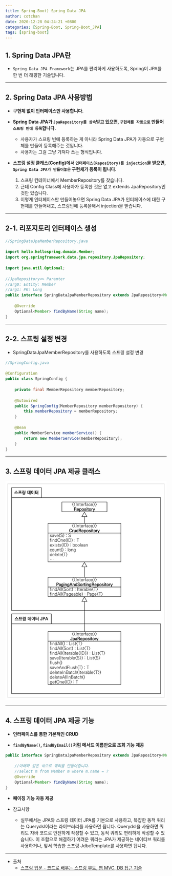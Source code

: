 ```yaml
---
title: Spring-Boot) Spring Data JPA 
author: cotchan 
date: 2020-12-28 04:24:21 +0800 
categories: [Spring-Boot, Spring-Boot_JPA]
tags: [spring-boot] 
---
```


## 1. Spring Data JPA란

+ `Spring Data JPA Framework`는 JPA를 편리하게 사용하도록, Spring이 JPA를 한 번 더 래핑한 기술입니다. 


---


## 2. Spring Data JPA 사용방법

+ **구현체 없이 인터페이스만 사용합니다.**
+ **Spring Data JPA가 `JpaRepository를 상속`받고 있으면, `구현체를 자동으로` 만들어 `스프링 빈에 등록`합니다.**
    + 사용자가 스프링 빈에 등록하는 게 아니라 Spring Data JPA가 자동으로 구현체를 만들어 등록해주는 것입니다. 
    + 사용자는 그걸 그냥 가져다 쓰는 형식입니다.

+ **스프링 설정 클래스(Config)에서 `인터페이스(Repository)를 injection`을 받으면, `Spring Data JPA가 만들어놓은` 구현체가 등록이 됩니다.**
    1. 스프링 컨테이너에서 MemberRepository를 찾습니다.
    2. 근데 Config Class에 사용자가 등록한 것은 없고 extends JpaRepository인 것만 있습니다.
    3. 이렇게 인터페이스만 만들어놓으면 Spring Data JPA가 인터페이스에 대한 구현체를 만들어내고, 스프링빈에 등록을해서 injection을 받습니다.


---


## 2-1. 리포지토리 인터페이스 생성

```java
//SpringDataJpaMemberRepository.java

import hello.hellospring.domain.Member;
import org.springframework.data.jpa.repository.JpaRepository;

import java.util.Optional;

//JpaRepository<> Paramter
//arg0: Entity: Member
//arg1: PK: Long 
public interface SpringDataJpaMemberRepository extends JpaRepository<Member, Long>, MemberRepository {

    @Override
    Optional<Member> findByName(String name);
}
```


---


## 2-2. 스프링 설정 변경

+ SpringDataJpaMemberRepository를 사용하도록 스프링 설정 변경 

```java
//SpringConfig.java

@Configuration
public class SpringConfig {

    private final MemberRepository memberRepository;

    @Autowired
    public SpringConfig(MemberRepository memberRepository) {
        this.memberRepository = memberRepository;
    }

    @Bean
    public MemberService memberService() {
        return new MemberService(memberRepository);
    }
}
```

---

## 3. 스프링 데이터 JPA 제공 클래스


![Desktop View](/assets/img/post/spring-boot/2020-12-28-springboot-data-jpa.png)


---

## 4. 스프링 데이터 JPA 제공 기능

+ **인터페이스를 통한 기본적인 CRUD**

+ **`findByName()`, `findByEmail()`처럼 메서드 이름만으로 조회 기능 제공**
   
```java
public interface SpringDataJpaMemberRepository extends JpaRepository<Member, Long>, MemberRepository {

    //아래와 같은 식으로 쿼리를 만들어줍니다.
    //select m from Member m where m.name = ?
    @Override
    Optional<Member> findByName(String name);
}
```

+ **페이징 기능 자동 제공**

+ 참고사항
    + 실무에서는 JPA와 스프링 데이터 JPA를 기본으로 사용하고, 복잡한 동적 쿼리는 Querydsl이라는 라이브러리를 사용하면 됩니다. Querydsl을 사용하면 쿼리도 자바 코드로 안전하게 작성할 수 있고, 동적 쿼리도 편리하게 작성할 수 있습니다. 이 조합으로 해결하기 어려운 쿼리는 JPA가 제공하는 네이티브 쿼리를 사용하거나, 앞서 학습한 스프링 JdbcTemplate를 사용하면 됩니다.


---

+ 출처
	+ [스프링 입문 - 코드로 배우는 스프링 부트, 웹 MVC, DB 접근 기술](https://www.inflearn.com/course/%EC%8A%A4%ED%94%84%EB%A7%81-%EC%9E%85%EB%AC%B8-%EC%8A%A4%ED%94%84%EB%A7%81%EB%B6%80%ED%8A%B8/dashboard)

